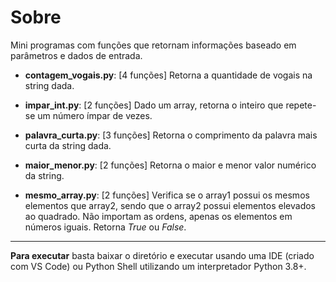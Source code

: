 # Sobre

Mini programas com funções que retornam informações baseado em parâmetros e dados de entrada.

- **contagem_vogais.py**: [4 funções] Retorna a quantidade de vogais na string dada.

- **impar_int.py**: [2 funções] Dado um array, retorna o inteiro que repete-se um número ímpar de vezes.

- **palavra_curta.py**: [3 funções] Retorna o comprimento da palavra mais curta da string dada.

- **maior_menor.py**: [2 funções] Retorna o maior e menor valor numérico da string.

- **mesmo_array.py**: [2 funções] Verifica se o array1 possui os mesmos elementos que array2, sendo que o array2 possui elementos elevados ao quadrado. Não importam as ordens, apenas os elementos em números iguais. Retorna _True_ ou _False_.

---

**Para executar** basta baixar o diretório e executar usando uma IDE (criado com VS Code) ou Python Shell utilizando um interpretador Python 3.8+.
